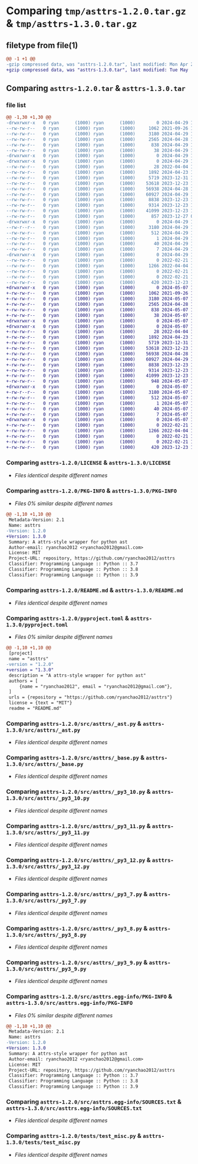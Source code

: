# Comparing `tmp/asttrs-1.2.0.tar.gz` & `tmp/asttrs-1.3.0.tar.gz`

## filetype from file(1)

```diff
@@ -1 +1 @@
-gzip compressed data, was "asttrs-1.2.0.tar", last modified: Mon Apr 29 13:40:07 2024, max compression
+gzip compressed data, was "asttrs-1.3.0.tar", last modified: Tue May  7 19:16:32 2024, max compression
```

## Comparing `asttrs-1.2.0.tar` & `asttrs-1.3.0.tar`

### file list

```diff
@@ -1,30 +1,30 @@
-drwxrwxr-x   0 ryan      (1000) ryan      (1000)        0 2024-04-29 13:40:07.219015 asttrs-1.2.0/
--rw-rw-r--   0 ryan      (1000) ryan      (1000)     1062 2021-09-26 15:04:09.000000 asttrs-1.2.0/LICENSE
--rw-rw-r--   0 ryan      (1000) ryan      (1000)     3180 2024-04-29 13:40:07.215015 asttrs-1.2.0/PKG-INFO
--rw-rw-r--   0 ryan      (1000) ryan      (1000)     2565 2024-04-28 12:37:31.000000 asttrs-1.2.0/README.md
--rw-rw-r--   0 ryan      (1000) ryan      (1000)      838 2024-04-29 13:35:21.000000 asttrs-1.2.0/pyproject.toml
--rw-rw-r--   0 ryan      (1000) ryan      (1000)       38 2024-04-29 13:40:07.219015 asttrs-1.2.0/setup.cfg
-drwxrwxr-x   0 ryan      (1000) ryan      (1000)        0 2024-04-29 13:40:07.191015 asttrs-1.2.0/src/
-drwxrwxr-x   0 ryan      (1000) ryan      (1000)        0 2024-04-29 13:40:07.215015 asttrs-1.2.0/src/asttrs/
--rw-rw-r--   0 ryan      (1000) ryan      (1000)       28 2022-04-04 10:33:54.000000 asttrs-1.2.0/src/asttrs/__init__.py
--rw-rw-r--   0 ryan      (1000) ryan      (1000)     1892 2024-04-23 16:30:14.000000 asttrs-1.2.0/src/asttrs/_ast.py
--rw-rw-r--   0 ryan      (1000) ryan      (1000)     5719 2023-12-31 14:22:25.000000 asttrs-1.2.0/src/asttrs/_base.py
--rw-rw-r--   0 ryan      (1000) ryan      (1000)    53618 2023-12-23 17:33:56.000000 asttrs-1.2.0/src/asttrs/_py3_10.py
--rw-rw-r--   0 ryan      (1000) ryan      (1000)    56938 2024-04-28 12:30:48.000000 asttrs-1.2.0/src/asttrs/_py3_11.py
--rw-rw-r--   0 ryan      (1000) ryan      (1000)    60927 2024-04-29 13:38:18.000000 asttrs-1.2.0/src/asttrs/_py3_12.py
--rw-rw-r--   0 ryan      (1000) ryan      (1000)     8838 2023-12-23 17:28:57.000000 asttrs-1.2.0/src/asttrs/_py3_7.py
--rw-rw-r--   0 ryan      (1000) ryan      (1000)     9314 2023-12-23 17:29:36.000000 asttrs-1.2.0/src/asttrs/_py3_8.py
--rw-rw-r--   0 ryan      (1000) ryan      (1000)    41099 2023-12-23 17:30:42.000000 asttrs-1.2.0/src/asttrs/_py3_9.py
--rw-rw-r--   0 ryan      (1000) ryan      (1000)      857 2023-12-27 04:28:14.000000 asttrs-1.2.0/src/asttrs/utils.py
-drwxrwxr-x   0 ryan      (1000) ryan      (1000)        0 2024-04-29 13:40:07.215015 asttrs-1.2.0/src/asttrs.egg-info/
--rw-r--r--   0 ryan      (1000) ryan      (1000)     3180 2024-04-29 13:40:07.000000 asttrs-1.2.0/src/asttrs.egg-info/PKG-INFO
--rw-rw-r--   0 ryan      (1000) ryan      (1000)      512 2024-04-29 13:40:07.000000 asttrs-1.2.0/src/asttrs.egg-info/SOURCES.txt
--rw-rw-r--   0 ryan      (1000) ryan      (1000)        1 2024-04-29 13:40:07.000000 asttrs-1.2.0/src/asttrs.egg-info/dependency_links.txt
--rw-rw-r--   0 ryan      (1000) ryan      (1000)       40 2024-04-29 13:40:07.000000 asttrs-1.2.0/src/asttrs.egg-info/requires.txt
--rw-rw-r--   0 ryan      (1000) ryan      (1000)        7 2024-04-29 13:40:07.000000 asttrs-1.2.0/src/asttrs.egg-info/top_level.txt
-drwxrwxr-x   0 ryan      (1000) ryan      (1000)        0 2024-04-29 13:40:07.215015 asttrs-1.2.0/tests/
--rw-rw-r--   0 ryan      (1000) ryan      (1000)        0 2022-02-21 14:53:28.000000 asttrs-1.2.0/tests/test_expr.py
--rw-rw-r--   0 ryan      (1000) ryan      (1000)     1266 2022-04-04 12:18:55.000000 asttrs-1.2.0/tests/test_misc.py
--rw-rw-r--   0 ryan      (1000) ryan      (1000)        0 2022-02-21 17:08:43.000000 asttrs-1.2.0/tests/test_operator.py
--rw-rw-r--   0 ryan      (1000) ryan      (1000)        0 2022-02-21 14:54:10.000000 asttrs-1.2.0/tests/test_stmt.py
--rw-rw-r--   0 ryan      (1000) ryan      (1000)      420 2023-12-23 18:31:52.000000 asttrs-1.2.0/tests/test_utils.py
+drwxrwxr-x   0 ryan      (1000) ryan      (1000)        0 2024-05-07 19:16:32.279833 asttrs-1.3.0/
+-rw-rw-r--   0 ryan      (1000) ryan      (1000)     1062 2021-09-26 15:04:09.000000 asttrs-1.3.0/LICENSE
+-rw-rw-r--   0 ryan      (1000) ryan      (1000)     3180 2024-05-07 19:16:32.279833 asttrs-1.3.0/PKG-INFO
+-rw-rw-r--   0 ryan      (1000) ryan      (1000)     2565 2024-04-28 12:37:31.000000 asttrs-1.3.0/README.md
+-rw-rw-r--   0 ryan      (1000) ryan      (1000)      838 2024-05-07 19:08:36.000000 asttrs-1.3.0/pyproject.toml
+-rw-rw-r--   0 ryan      (1000) ryan      (1000)       38 2024-05-07 19:16:32.279833 asttrs-1.3.0/setup.cfg
+drwxrwxr-x   0 ryan      (1000) ryan      (1000)        0 2024-05-07 19:16:32.271833 asttrs-1.3.0/src/
+drwxrwxr-x   0 ryan      (1000) ryan      (1000)        0 2024-05-07 19:16:32.275833 asttrs-1.3.0/src/asttrs/
+-rw-rw-r--   0 ryan      (1000) ryan      (1000)       28 2022-04-04 10:33:54.000000 asttrs-1.3.0/src/asttrs/__init__.py
+-rw-rw-r--   0 ryan      (1000) ryan      (1000)     1892 2024-04-23 16:30:14.000000 asttrs-1.3.0/src/asttrs/_ast.py
+-rw-rw-r--   0 ryan      (1000) ryan      (1000)     5719 2023-12-31 14:22:25.000000 asttrs-1.3.0/src/asttrs/_base.py
+-rw-rw-r--   0 ryan      (1000) ryan      (1000)    53618 2023-12-23 17:33:56.000000 asttrs-1.3.0/src/asttrs/_py3_10.py
+-rw-rw-r--   0 ryan      (1000) ryan      (1000)    56938 2024-04-28 12:30:48.000000 asttrs-1.3.0/src/asttrs/_py3_11.py
+-rw-rw-r--   0 ryan      (1000) ryan      (1000)    60927 2024-04-29 13:38:18.000000 asttrs-1.3.0/src/asttrs/_py3_12.py
+-rw-rw-r--   0 ryan      (1000) ryan      (1000)     8838 2023-12-23 17:28:57.000000 asttrs-1.3.0/src/asttrs/_py3_7.py
+-rw-rw-r--   0 ryan      (1000) ryan      (1000)     9314 2023-12-23 17:29:36.000000 asttrs-1.3.0/src/asttrs/_py3_8.py
+-rw-rw-r--   0 ryan      (1000) ryan      (1000)    41099 2023-12-23 17:30:42.000000 asttrs-1.3.0/src/asttrs/_py3_9.py
+-rw-rw-r--   0 ryan      (1000) ryan      (1000)      948 2024-05-07 19:04:27.000000 asttrs-1.3.0/src/asttrs/utils.py
+drwxrwxr-x   0 ryan      (1000) ryan      (1000)        0 2024-05-07 19:16:32.275833 asttrs-1.3.0/src/asttrs.egg-info/
+-rw-r--r--   0 ryan      (1000) ryan      (1000)     3180 2024-05-07 19:16:32.000000 asttrs-1.3.0/src/asttrs.egg-info/PKG-INFO
+-rw-rw-r--   0 ryan      (1000) ryan      (1000)      512 2024-05-07 19:16:32.000000 asttrs-1.3.0/src/asttrs.egg-info/SOURCES.txt
+-rw-rw-r--   0 ryan      (1000) ryan      (1000)        1 2024-05-07 19:16:32.000000 asttrs-1.3.0/src/asttrs.egg-info/dependency_links.txt
+-rw-rw-r--   0 ryan      (1000) ryan      (1000)       40 2024-05-07 19:16:32.000000 asttrs-1.3.0/src/asttrs.egg-info/requires.txt
+-rw-rw-r--   0 ryan      (1000) ryan      (1000)        7 2024-05-07 19:16:32.000000 asttrs-1.3.0/src/asttrs.egg-info/top_level.txt
+drwxrwxr-x   0 ryan      (1000) ryan      (1000)        0 2024-05-07 19:16:32.279833 asttrs-1.3.0/tests/
+-rw-rw-r--   0 ryan      (1000) ryan      (1000)        0 2022-02-21 14:53:28.000000 asttrs-1.3.0/tests/test_expr.py
+-rw-rw-r--   0 ryan      (1000) ryan      (1000)     1266 2022-04-04 12:18:55.000000 asttrs-1.3.0/tests/test_misc.py
+-rw-rw-r--   0 ryan      (1000) ryan      (1000)        0 2022-02-21 17:08:43.000000 asttrs-1.3.0/tests/test_operator.py
+-rw-rw-r--   0 ryan      (1000) ryan      (1000)        0 2022-02-21 14:54:10.000000 asttrs-1.3.0/tests/test_stmt.py
+-rw-rw-r--   0 ryan      (1000) ryan      (1000)      420 2023-12-23 18:31:52.000000 asttrs-1.3.0/tests/test_utils.py
```

### Comparing `asttrs-1.2.0/LICENSE` & `asttrs-1.3.0/LICENSE`

 * *Files identical despite different names*

### Comparing `asttrs-1.2.0/PKG-INFO` & `asttrs-1.3.0/PKG-INFO`

 * *Files 0% similar despite different names*

```diff
@@ -1,10 +1,10 @@
 Metadata-Version: 2.1
 Name: asttrs
-Version: 1.2.0
+Version: 1.3.0
 Summary: A attrs-style wrapper for python ast
 Author-email: ryanchao2012 <ryanchao2012@gmail.com>
 License: MIT
 Project-URL: repository, https://github.com/ryanchao2012/asttrs
 Classifier: Programming Language :: Python :: 3.7
 Classifier: Programming Language :: Python :: 3.8
 Classifier: Programming Language :: Python :: 3.9
```

### Comparing `asttrs-1.2.0/README.md` & `asttrs-1.3.0/README.md`

 * *Files identical despite different names*

### Comparing `asttrs-1.2.0/pyproject.toml` & `asttrs-1.3.0/pyproject.toml`

 * *Files 0% similar despite different names*

```diff
@@ -1,10 +1,10 @@
 [project]
 name = "asttrs"
-version = "1.2.0"
+version = "1.3.0"
 description = "A attrs-style wrapper for python ast"
 authors = [
     {name = "ryanchao2012", email = "ryanchao2012@gmail.com"},
 ]
 urls = {repository = "https://github.com/ryanchao2012/asttrs"}
 license = {text = "MIT"}
 readme = "README.md"
```

### Comparing `asttrs-1.2.0/src/asttrs/_ast.py` & `asttrs-1.3.0/src/asttrs/_ast.py`

 * *Files identical despite different names*

### Comparing `asttrs-1.2.0/src/asttrs/_base.py` & `asttrs-1.3.0/src/asttrs/_base.py`

 * *Files identical despite different names*

### Comparing `asttrs-1.2.0/src/asttrs/_py3_10.py` & `asttrs-1.3.0/src/asttrs/_py3_10.py`

 * *Files identical despite different names*

### Comparing `asttrs-1.2.0/src/asttrs/_py3_11.py` & `asttrs-1.3.0/src/asttrs/_py3_11.py`

 * *Files identical despite different names*

### Comparing `asttrs-1.2.0/src/asttrs/_py3_12.py` & `asttrs-1.3.0/src/asttrs/_py3_12.py`

 * *Files identical despite different names*

### Comparing `asttrs-1.2.0/src/asttrs/_py3_7.py` & `asttrs-1.3.0/src/asttrs/_py3_7.py`

 * *Files identical despite different names*

### Comparing `asttrs-1.2.0/src/asttrs/_py3_8.py` & `asttrs-1.3.0/src/asttrs/_py3_8.py`

 * *Files identical despite different names*

### Comparing `asttrs-1.2.0/src/asttrs/_py3_9.py` & `asttrs-1.3.0/src/asttrs/_py3_9.py`

 * *Files identical despite different names*

### Comparing `asttrs-1.2.0/src/asttrs.egg-info/PKG-INFO` & `asttrs-1.3.0/src/asttrs.egg-info/PKG-INFO`

 * *Files 0% similar despite different names*

```diff
@@ -1,10 +1,10 @@
 Metadata-Version: 2.1
 Name: asttrs
-Version: 1.2.0
+Version: 1.3.0
 Summary: A attrs-style wrapper for python ast
 Author-email: ryanchao2012 <ryanchao2012@gmail.com>
 License: MIT
 Project-URL: repository, https://github.com/ryanchao2012/asttrs
 Classifier: Programming Language :: Python :: 3.7
 Classifier: Programming Language :: Python :: 3.8
 Classifier: Programming Language :: Python :: 3.9
```

### Comparing `asttrs-1.2.0/src/asttrs.egg-info/SOURCES.txt` & `asttrs-1.3.0/src/asttrs.egg-info/SOURCES.txt`

 * *Files identical despite different names*

### Comparing `asttrs-1.2.0/tests/test_misc.py` & `asttrs-1.3.0/tests/test_misc.py`

 * *Files identical despite different names*

